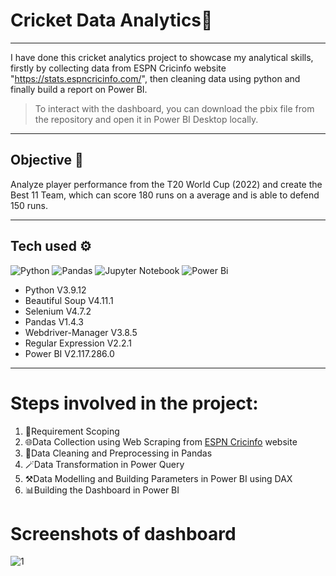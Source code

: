 # Cricket Data Analytics🏏


---

I have done this cricket analytics project to showcase my analytical skills, firstly by collecting data from ESPN Cricinfo website "https://stats.espncricinfo.com/", then cleaning data using python and finally build a report on Power BI.


> To interact with the dashboard, you can download the pbix file from the repository and open it in Power BI Desktop locally.

---
## Objective 🎯
Analyze player performance from the T20 World Cup (2022) and create the Best 11 Team, which can score 180 runs on a average and is able to defend 150 runs.

---

## Tech used ⚙️
![Python](https://img.shields.io/badge/python-3670A0?style=for-the-badge&logo=python&logoColor=ffdd54)
![Pandas](https://img.shields.io/badge/pandas-%23150458.svg?style=for-the-badge&logo=pandas&logoColor=white)
![Jupyter Notebook](https://img.shields.io/badge/jupyter-%23FA0F00.svg?style=for-the-badge&logo=jupyter&logoColor=white)
![Power Bi](https://img.shields.io/badge/power_bi-F2C811?style=for-the-badge&logo=powerbi&logoColor=black)

* Python V3.9.12
* Beautiful Soup V4.11.1
* Selenium V4.7.2
* Pandas V1.4.3
* Webdriver-Manager V3.8.5
* Regular Expression V2.2.1
* Power BI V2.117.286.0
  
---
# Steps involved in the project:

1. 📝Requirement Scoping
2. 🌐Data Collection using Web Scraping from [ESPN Cricinfo](http://www.espn.in/cricket/) website
3. 🧹Data Cleaning and Preprocessing in Pandas
4. 🪄Data Transformation in Power Query
5. ⚒️Data Modelling and Building Parameters in Power BI using DAX
6. 📊Building the Dashboard in Power BI

# Screenshots of dashboard
![1](https://github.com/Shreyansh-333/Cricket_Data_Analytics/assets/87994647/4544884b-1993-419e-88a3-9f2dd3cdee8f)
